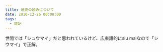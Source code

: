 ```yaml
---
title: 焼売の読みについて
date: 2016-12-26 00:00:00
tags:
  - 雑記
---
```

世間では「シュウマイ」だと思われているけど、広東語的にsiu maiなので「シウマイ」で正解。
